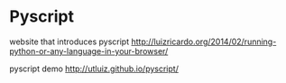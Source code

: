 # Pyscript

website that introduces pyscript
http://luizricardo.org/2014/02/running-python-or-any-language-in-your-browser/

pyscript demo
http://utluiz.github.io/pyscript/
